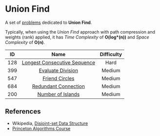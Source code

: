 # Union Find

A set of [problems](https://leetcode.com/tag/union-find/) dedicated to **Union Find**.

Typically, when using the *Union Find* approach with path compression and weights (rank)  applied, it has *Time Complexity* of **O(log\*(n))** and *Space Complexity* of **O(n)**.

|  ID   |                                            Name                                             | Difficulty |
| :---: | :-----------------------------------------------------------------------------------------: | :--------: |
|  128  | [Longest Consecutive Sequence](https://leetcode.com/problems/longest-consecutive-sequence/) |    Hard    |
|  399  |            [Evaluate Division](https://leetcode.com/problems/evaluate-division/)            |   Medium   |
|  547  |               [Friend Circles](https://leetcode.com/problems/friend-circles/)               |   Medium   |
|  684  |         [Redundant Connection](https://leetcode.com/problems/redundant-connection/)         |   Medium   |
|  200  |            [Number of Islands](https://leetcode.com/problems/number-of-islands/)            |   Medium   |

## References

* Wikipedia, [Disjoint-set Data Structure](https://en.wikipedia.org/wiki/Disjoint-set_data_structure)
* [Princeton Algorithms Course](https://algs4.cs.princeton.edu/15uf/)
